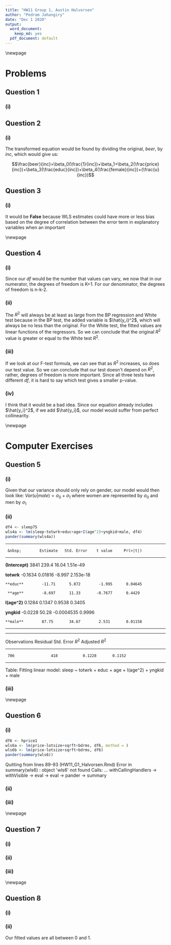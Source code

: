 ```yaml
---
title: "HW11 Group 1, Austin Halvorsen"
author: "Pedram Jahangiry"
date: "Dec 1 2020"
output:
  word_document: 
    keep_md: yes
  pdf_document: default
---
```


\newpage

# Problems



## Question 1

### (i)

## Question 2

### (i)

The transformed equation would be found by dividing the original, $beer$, by $inc$, which would give us:

$$\frac{beer}{inc}=\beta_0(\frac{1}{inc})+\beta_1+\beta_2(\frac{price}{inc})+\beta_3(\frac{educ}{inc})+\beta_4(\frac{female}{inc})+(\frac{u}{inc})$$

## Question 3

### (i)

It would be **False** because WLS estimates could have more or less bias based on the degree of correlation between the error term in explanatory variables when an important 

\newpage

## Question 4

### (i)

Since our *df* would be the number that values can vary, we now that in our numerator, the degrees of freedom is K+1. For our denominator, the degrees of freedom is n-k-2.

### (ii)

The $R^2$ will always be at least as large from the BP regression and White test because in the BP test, the added variable is $\hat{y_i}^2$, which will always be no less than the original. For the White test, the fitted values are linear functions of the regressors. So we can conclude that the original $R^2$ value is greater or equal to the White test $R^2$.

### (iii)

If we look at our F-test formula, we can see that as $R^2$ increases, so does our test value. So we can conclude that our test doesn't depend on $R^2$, rather, degrees of freedom is more important. Since all three tests have different *df*, it is hard to say which test gives a smaller p-value.

### (iv)

I think that it would be a bad idea. Since our equation already includes $\hat{y_i}^2$, if we add $\hat{y_i}$, our model would suffer from perfect collinearity.

\newpage

# Computer Exercises

## Question 5

### (i)

Given that our variance should only rely on gender, our model would then look like: $Var(u|male)=\sigma_0+\sigma_1$ where women are represented by $\sigma_0$ and men by $\sigma_1$

### (ii)


```r
df4 <- sleep75
wls4a <- lm(sleep~totwrk+educ+age+I(age^2)+yngkid+male, df4)
pander(summary(wls4a))
```


------------------------------------------------------------------
     &nbsp;        Estimate   Std. Error    t value     Pr(>|t|)  
----------------- ---------- ------------ ------------ -----------
 **(Intercept)**     3841       239.4        16.04      1.51e-49  

   **totwrk**      -0.1634     0.01816       -8.997     2.153e-18 

    **educ**        -11.71      5.872        -1.995      0.04645  

     **age**        -8.697      11.33       -0.7677      0.4429   

  **I(age^2)**      0.1284      0.1347       0.9538      0.3405   

   **yngkid**      -0.0228      50.28      -0.0004535    0.9996   

    **male**        87.75       34.67        2.531       0.01158  
------------------------------------------------------------------


--------------------------------------------------------------
 Observations   Residual Std. Error   $R^2$    Adjusted $R^2$ 
-------------- --------------------- -------- ----------------
     706                418           0.1228       0.1152     
--------------------------------------------------------------

Table: Fitting linear model: sleep ~ totwrk + educ + age + I(age^2) + yngkid + male

### (iii)

\newpage

## Question 6

### (i)


```r
df6 <- hprice1 
wls6a <- lm(price~lotsize+sqrft+bdrms, df6, method = )
wls6b <- lm(price~lotsize+sqrft+bdrms, df6)
pander(summary(wls6))
```

Quitting from lines 89-93 (HW11_G1_Halvorsen.Rmd) 
Error in summary(wls6) : object 'wls6' not found
Calls: <Anonymous> ... withCallingHandlers -> withVisible -> eval -> eval -> pander -> summary


### (ii)
### (iii)

\newpage

## Question 7

### (i)
### (ii)
### (iii)

\newpage

## Question 8

### (i) 
### (ii)

Our fitted values are all between 0 and 1. 


